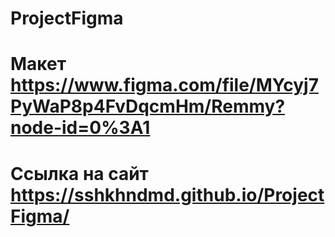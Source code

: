 # ProjectFigma
# Макет https://www.figma.com/file/MYcyj7PyWaP8p4FvDqcmHm/Remmy?node-id=0%3A1
#  Ссылка на сайт https://sshkhndmd.github.io/ProjectFigma/

